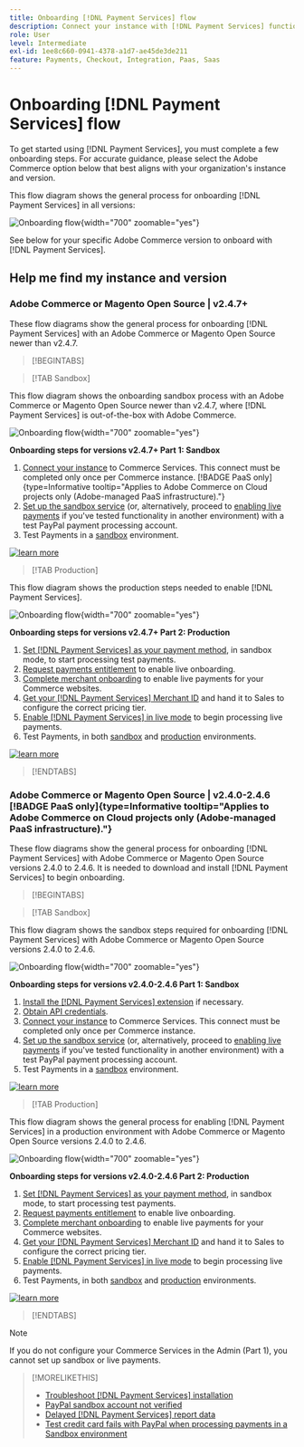 ```yaml
---
title: Onboarding [!DNL Payment Services] flow
description: Connect your instance with [!DNL Payment Services] functionality by completing a few onboarding steps.
role: User
level: Intermediate
exl-id: 1ee8c660-0941-4378-a1d7-ae45de3de211
feature: Payments, Checkout, Integration, Paas, Saas
---
```

# Onboarding [!DNL Payment Services] flow

To get started using [!DNL Payment Services], you must complete a few onboarding steps. For accurate guidance, please select the Adobe Commerce option below that best aligns with your organization's instance and version.

This flow diagram shows the general process for onboarding [!DNL Payment Services] in all versions:

![Onboarding flow](assets/flow-payment-services.png){width="700" zoomable="yes"}

See below for your specific Adobe Commerce version to onboard with [!DNL Payment Services].

## Help me find my instance and version

### Adobe Commerce or Magento Open Source | v2.4.7+

These flow diagrams show the general process for onboarding [!DNL Payment Services] with an Adobe Commerce or Magento Open Source newer than v2.4.7.

>[!BEGINTABS]

>[!TAB Sandbox]

This flow diagram shows the onboarding sandbox process with an Adobe Commerce or Magento Open Source newer than v2.4.7, where [!DNL Payment Services] is out-of-the-box with Adobe Commerce.

![Onboarding flow](assets/flow-sandbox-configuration-onboarding-2.4.7.png){width="700" zoomable="yes"}

**Onboarding steps for versions v2.4.7+ Part 1: Sandbox**

1. [Connect your instance](connect.md#configure-commerce-services) to Commerce Services. This connect must be completed only once per Commerce instance. [!BADGE PaaS only]{type=Informative tooltip="Applies to Adobe Commerce on Cloud projects only (Adobe-managed PaaS infrastructure)."}
1. [Set up the sandbox service](sandbox.md#enable-sandbox-testing) (or, alternatively, proceed to [enabling live payments](sandbox.md#enable-live-payments) if you've tested functionality in another environment) with a test PayPal payment processing account.
1. Test Payments in a [sandbox](sandbox.md#test-in-sandbox-environment) environment.

[![learn more](assets/learn-more-button.svg)](https://helpx.adobe.com/legal/product-descriptions/payment-services-for-Adobe-Commerce-and-Magento-Open-Source-On-demand-Services.html)

>[!TAB Production]

This flow diagram shows the production steps needed to enable [!DNL Payment Services].

![Onboarding flow](assets/flow-production-payment-services.png){width="700" zoomable="yes"}

**Onboarding steps for versions v2.4.7+ Part 2: Production**

1. [Set [!DNL Payment Services] as your payment method](production.md#set-payment-services-as-payment-method), in sandbox mode, to start processing test payments.
1. [Request payments entitlement](production.md#request-payments-entitlement-from-adobe) to enable live onboarding.
1. [Complete merchant onboarding](production.md#complete-merchant-onboarding) to enable live payments for your Commerce websites.
1. [Get your [!DNL Payment Services] Merchant ID](production.md#configure-pricing-tier) and hand it to Sales to configure the correct pricing tier.
1. [Enable [!DNL Payment Services] in live mode](production.md#enable-live-payments) to begin processing live payments.
1. Test Payments, in both [sandbox](sandbox.md#test-in-sandbox-environment) and [production](production.md#test-in-production) environments.

[![learn more](assets/learn-more-button.svg)](production.md)

>[!ENDTABS]

### Adobe Commerce or Magento Open Source | v2.4.0-2.4.6 [!BADGE PaaS only]{type=Informative tooltip="Applies to Adobe Commerce on Cloud projects only (Adobe-managed PaaS infrastructure)."}

These flow diagrams show the general process for onboarding [!DNL Payment Services] with Adobe Commerce or Magento Open Source versions 2.4.0 to 2.4.6. It is needed to download and install [!DNL Payment Services] to begin onboarding.

>[!BEGINTABS]

>[!TAB Sandbox]

This flow diagram shows the sandbox steps required for onboarding [!DNL Payment Services] with Adobe Commerce or Magento Open Source versions 2.4.0 to 2.4.6.

![Onboarding flow](assets/flow-sandbox-installation-configuration-onboarding-2.4.0.png){width="700" zoomable="yes"}

**Onboarding steps for versions v2.4.0-2.4.6 Part 1: Sandbox**

1. [Install the [!DNL Payment Services] extension](install.md#get-payment-services) if necessary.
1. [Obtain API credentials](connect.md#obtain-api-credentials).
1. [Connect your instance](connect.md#configure-commerce-services) to Commerce Services. This connect must be completed only once per Commerce instance.
1. [Set up the sandbox service](sandbox.md#enable-sandbox-testing) (or, alternatively, proceed to [enabling live payments](sandbox.md#enable-live-payments) if you've tested functionality in another environment) with a test PayPal payment processing account.
1. Test Payments in a [sandbox](sandbox.md#test-in-sandbox-environment) environment.

[![learn more](assets/learn-more-button.svg)](https://helpx.adobe.com/legal/product-descriptions/payment-services-for-Adobe-Commerce-and-Magento-Open-Source-On-demand-Services.html)

>[!TAB Production]

This flow diagram shows the general process for enabling [!DNL Payment Services] in a production environment with Adobe Commerce or Magento Open Source versions 2.4.0 to 2.4.6.

![Onboarding flow](assets/flow-production-payment-services.png){width="700" zoomable="yes"}

**Onboarding steps for versions v2.4.0-2.4.6 Part 2: Production**

1. [Set [!DNL Payment Services] as your payment method](production.md#set-payment-services-as-payment-method), in sandbox mode, to start processing test payments.
1. [Request payments entitlement](production.md#request-payments-entitlement-from-adobe) to enable live onboarding.
1. [Complete merchant onboarding](production.md#complete-merchant-onboarding) to enable live payments for your Commerce websites.
1. [Get your [!DNL Payment Services] Merchant ID](production.md#configure-pricing-tier) and hand it to Sales to configure the correct pricing tier.
1. [Enable [!DNL Payment Services] in live mode](production.md#enable-live-payments) to begin processing live payments.
1. Test Payments, in both [sandbox](sandbox.md#test-in-sandbox-environment) and [production](production.md#test-in-production) environments.

[![learn more](assets/learn-more-button.svg)](onboard.md)

>[!ENDTABS]

>[!NOTE]
>
>If you do not configure your Commerce Services in the Admin (Part 1), you cannot set up sandbox or live payments.

>[!MORELIKETHIS]
>
> * [Troubleshoot [!DNL Payment Services] installation](https://experienceleague.adobe.com/docs/commerce-knowledge-base/kb/troubleshooting/payments/payservices-install.html?lang=en)
> * [PayPal sandbox account not verified](https://experienceleague.adobe.com/docs/commerce-knowledge-base/kb/troubleshooting/payments/payservices-paypal-acct.html)
> * [Delayed [!DNL Payment Services] report data](https://experienceleague.adobe.com/docs/commerce-knowledge-base/kb/troubleshooting/payments/payservices-report-info-delayed.html)
> * [Test credit card fails with PayPal when processing payments in a Sandbox environment](https://experienceleague.adobe.com/docs/commerce-knowledge-base/kb/troubleshooting/payments/payservices-cc-sandbox-failure.html?lang=en)